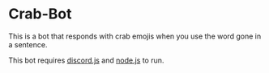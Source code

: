 # Crab-Bot
This is a bot that responds with crab emojis when you use the word gone in a sentence.

This bot requires [discord.js](https://discord.js.org/#/) and [node.js](https://nodejs.org/en/) to run.

